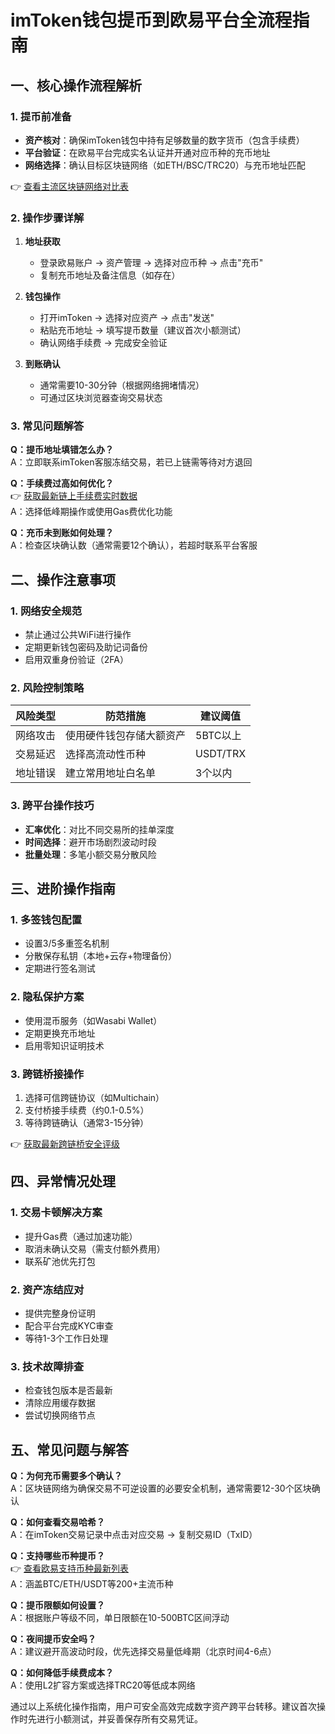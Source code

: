 # imToken钱包提币到欧易平台全流程指南

## 一、核心操作流程解析

### 1. 提币前准备
- **资产核对**：确保imToken钱包中持有足够数量的数字货币（包含手续费）
- **平台验证**：在欧易平台完成实名认证并开通对应币种的充币地址
- **网络选择**：确认目标区块链网络（如ETH/BSC/TRC20）与充币地址匹配

👉 [查看主流区块链网络对比表](https://bit.ly/okx_welcome)

### 2. 操作步骤详解
1. **地址获取**
   - 登录欧易账户 → 资产管理 → 选择对应币种 → 点击"充币"
   - 复制充币地址及备注信息（如存在）

2. **钱包操作**
   - 打开imToken → 选择对应资产 → 点击"发送"
   - 粘贴充币地址 → 填写提币数量（建议首次小额测试）
   - 确认网络手续费 → 完成安全验证

3. **到账确认**
   - 通常需要10-30分钟（根据网络拥堵情况）
   - 可通过区块浏览器查询交易状态

### 3. 常见问题解答
**Q：提币地址填错怎么办？**  
A：立即联系imToken客服冻结交易，若已上链需等待对方退回

**Q：手续费过高如何优化？**  
👉 [获取最新链上手续费实时数据](https://bit.ly/okx_welcome)  
A：选择低峰期操作或使用Gas费优化功能

**Q：充币未到账如何处理？**  
A：检查区块确认数（通常需要12个确认），若超时联系平台客服

## 二、操作注意事项

### 1. 网络安全规范
- 禁止通过公共WiFi进行操作
- 定期更新钱包密码及助记词备份
- 启用双重身份验证（2FA）

### 2. 风险控制策略
| 风险类型 | 防范措施 | 建议阈值 |
|---------|---------|---------|
| 网络攻击 | 使用硬件钱包存储大额资产 | 5BTC以上 |
| 交易延迟 | 选择高流动性币种 | USDT/TRX |
| 地址错误 | 建立常用地址白名单 | 3个以内 |

### 3. 跨平台操作技巧
- **汇率优化**：对比不同交易所的挂单深度
- **时间选择**：避开市场剧烈波动时段
- **批量处理**：多笔小额交易分散风险

## 三、进阶操作指南

### 1. 多签钱包配置
- 设置3/5多重签名机制
- 分散保存私钥（本地+云存+物理备份）
- 定期进行签名测试

### 2. 隐私保护方案
- 使用混币服务（如Wasabi Wallet）
- 定期更换充币地址
- 启用零知识证明技术

### 3. 跨链桥接操作
1. 选择可信跨链协议（如Multichain）
2. 支付桥接手续费（约0.1-0.5%）
3. 等待跨链确认（通常3-15分钟）

👉 [获取最新跨链桥安全评级](https://bit.ly/okx_welcome)

## 四、异常情况处理

### 1. 交易卡顿解决方案
- 提升Gas费（通过加速功能）
- 取消未确认交易（需支付额外费用）
- 联系矿池优先打包

### 2. 资产冻结应对
- 提供完整身份证明
- 配合平台完成KYC审查
- 等待1-3个工作日处理

### 3. 技术故障排查
- 检查钱包版本是否最新
- 清除应用缓存数据
- 尝试切换网络节点

## 五、常见问题与解答

**Q：为何充币需要多个确认？**  
A：区块链网络为确保交易不可逆设置的必要安全机制，通常需要12-30个区块确认

**Q：如何查看交易哈希？**  
A：在imToken交易记录中点击对应交易 → 复制交易ID（TxID）

**Q：支持哪些币种提币？**  
👉 [查看欧易支持币种最新列表](https://bit.ly/okx_welcome)  
A：涵盖BTC/ETH/USDT等200+主流币种

**Q：提币限额如何设置？**  
A：根据账户等级不同，单日限额在10-500BTC区间浮动

**Q：夜间提币安全吗？**  
A：建议避开高波动时段，优先选择交易量低峰期（北京时间4-6点）

**Q：如何降低手续费成本？**  
A：使用L2扩容方案或选择TRC20等低成本网络

通过以上系统化操作指南，用户可安全高效完成数字资产跨平台转移。建议首次操作时先进行小额测试，并妥善保存所有交易凭证。